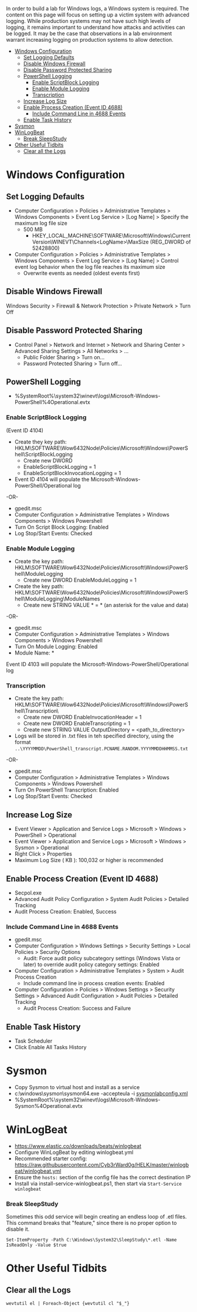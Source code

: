 In order to build a lab for Windows logs, a Windows system is required. The content on this page will focus on setting up a victim system with advanced logging. While production systems may not have such high levels of logging, it remains important to understand how attacks and activities can be logged. It may be the case that observations in a lab environment warrant increasing logging on production systems to allow detection.

- [Windows Configuration](#windows-configuration)
  - [Set Logging Defaults](#set-logging-defaults)
  - [Disable Windows Firewall](#disable-windows-firewall)
  - [Disable Password Protected Sharing](#disable-password-protected-sharing)
  - [PowerShell Logging](#powershell-logging)
    - [Enable ScriptBlock Logging](#enable-scriptblock-logging)
    - [Enable Module Logging](#enable-module-logging)
    - [Transcription](#transcription)
  - [Increase Log Size](#increase-log-size)
  - [Enable Process Creation (Event ID 4688)](#enable-process-creation-event-id-4688)
    - [Include Command Line in 4688 Events](#include-command-line-in-4688-events)
  - [Enable Task History](#enable-task-history)
- [Sysmon](#sysmon)
- [WinLogBeat](#winlogbeat)
    - [Break SleepStudy](#break-sleepstudy)
- [Other Useful Tidbits](#other-useful-tidbits)
  - [Clear all the Logs](#clear-all-the-logs)


# Windows Configuration


## Set Logging Defaults
- Computer Configuration > Policies > Administrative Templates > Windows Components > Event Log Service > [Log Name] > Specify the maximum log file size
  - 500 MB
    - HKEY_LOCAL_MACHINE\SOFTWARE\Microsoft\Windows\CurrentVersion\WINEVT\Channels\<LogName>\MaxSize (REG_DWORD of 52428800)
- Computer Configuration > Policies > Administrative Templates > Windows Components > Event Log Service > [Log Name] > Control event log behavior when the log file reaches its maximum size
  - Overwrite events as needed (oldest events first)
    


## Disable Windows Firewall
Windows Security > Firewall & Network Protection > Private Network > Turn Off


## Disable Password Protected Sharing

- Control Panel > Network and Internet > Network and Sharing Center > Advanced Sharing Settings > All Networks > ...
  - Public Folder Sharing > Turn on...
  - Password Protected Sharing > Turn off...


## PowerShell Logging
- %SystemRoot%\system32\winevt\logs\Microsoft-Windows-PowerShell%4Operational.evtx


### Enable ScriptBlock Logging
(Event ID 4104)
- Create they key path: HKLM\SOFTWARE\Wow6432Node\Policies\Microsoft\Windows\PowerShell\ScriptBlockLogging
  - Create new DWORD
  - EnableScriptBlockLogging = 1
  - EnableScriptBlockInvocationLogging = 1
- Event ID 4104 will populate the Microsoft-Windows-PowerShell/Operational log

-OR-

- gpedit.msc
- Computer Configuration > Administrative Templates > Windows Components > Windows Powershell
- Turn On Script Block Logging: Enabled
- Log Stop/Start Events: Checked


### Enable Module Logging
- Create the key path: HKLM\SOFTWARE\Wow6432Node\Policies\Microsoft\Windows\PowerShell\ModuleLogging
  - Create new DWORD EnableModuleLogging = 1
- Create the key path: HKLM\SOFTWARE\Wow6432Node\Policies\Microsoft\Windows\PowerShell\ModuleLogging\ModuleNames
    - Create new STRING VALUE \* = * (an asterisk for the value and data)

-OR-

- gpedit.msc
- Computer Configuration > Administrative Templates > Windows Components > Windows Powershell
- Turn On Module Logging: Enabled
- Module Name: *

Event ID 4103 will populate the Microsoft-Windows-PowerShell/Operational log


### Transcription
- Create the key path: HKLM\SOFTWARE\Wow6432Node\Policies\Microsoft\Windows\PowerShell\Transcription\
  - Create new DWORD EnableInvocationHeader = 1
  - Create new DWORD EnableTranscripting = 1
  - Create new STRING VALUE OutputDirectory = <path_to_directory>
- Logs will be stored in .txt files in teh specified directory, using the format `..\YYYYMMDD\PowerShell_transcript.PCNAME.RANDOM.YYYYMMDDHHMMSS.txt`

-OR-

- gpedit.msc
- Computer Configuration > Administrative Templates > Windows Components > Windows Powershell
- Turn On PowerShell Transcription: Enabled
- Log Stop/Start Events: Checked


## Increase Log Size
- Event Viewer > Application and Service Logs > Microsoft > Windows > PowerShell > Operational
- Event Viewer > Application and Service Logs > Microsoft > Windows > Sysmon > Operational
- Right Click > Properties
- Maximum Log Size ( KB ): 100,032 or higher is recommended


## Enable Process Creation (Event ID 4688)
- Secpol.exe
- Advanced Audit Policy Configuration > System Audit Policies > Detailed Tracking
- Audit Process Creation: Enabled, Success


### Include Command Line in 4688 Events
- gpedit.msc
- Computer Configuration > Windows Settings > Security Settings > Local Policies > Security Options
  - Audit: Force audit policy subcategory settings (Windows Vista or later) to override audit policy category settings: Enabled
- Computer Configuration > Administrative Templates > System > Audit Process Creation
  - Include command line in process creation events: Enabled
- Computer Configuration > Policies > Windows Settings > Security Settings > Advanced Audit Configuration > Audit Polcies > Detailed Tracking
  - Audit Process Creation: Success and Failure


## Enable Task History
- Task Scheduler
- Click Enable All Tasks History


# Sysmon
- Copy Sysmon to virtual host and install as a service
- c:\windows\sysmon\sysmon64.exe -accepteula -i [sysmonlabconfig.xml](/Lab/sysmonlabconfig.xml)
- %SystemRoot%\system32\winevt\logs\Microsoft-Windows-Sysmon%4Operational.evtx


# WinLogBeat
- https://www.elastic.co/downloads/beats/winlogbeat
- Configure WinLogBeat by editing winlogbeat.yml
- Recommended starter config: https://raw.githubusercontent.com/Cyb3rWard0g/HELK/master/winlogbeat/winlogbeat.yml
- Ensure the ```hosts:``` section of the config file has the correct destination IP
- Install via install-service-winlogbeat.ps1, then start via ```Start-Service winlogbeat```


### Break SleepStudy
Sometimes this odd service will begin creating an endless loop of .etl files. This command breaks that "feature," since there is no proper option to disable it.
```
Set-ItemProperty -Path C:\Windows\System32\SleepStudy\*.etl -Name IsReadOnly -Value $true
```


# Other Useful Tidbits


## Clear all the Logs
`wevtutil el | Foreach-Object {wevtutil cl "$_"}`

